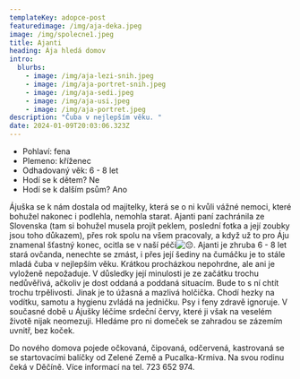 ```yaml
---
templateKey: adopce-post
featuredimage: /img/aja-deka.jpeg
image: /img/spolecne1.jpeg
title: Ajanti
heading: Ája hledá domov
intro:
  blurbs:
    - image: /img/aja-lezi-snih.jpeg
    - image: /img/aja-portret-snih.jpeg
    - image: /img/aja-sedi.jpeg
    - image: /img/aja-usi.jpeg
    - image: /img/aja-portret.jpeg
description: "Čuba v nejlepším věku. "
date: 2024-01-09T20:03:06.323Z
---
```

* Pohlaví: fena
* Plemeno: kříženec 
* Odhadovaný věk: 6 - 8 let
* Hodí se k dětem? Ne
* Hodí se k dalším psům? Ano

Ájuška se k nám dostala od majitelky, která se o ni kvůli vážné nemoci, které bohužel nakonec i podlehla, nemohla starat. Ajanti paní zachránila ze Slovenska (tam si bohužel musela projít peklem, poslední fotka a její zoubky jsou toho důkazem), přes rok spolu na všem pracovaly, a když už to pro Áju znamenal šťastný konec, ocitla se v naší péči![😔](https://static.xx.fbcdn.net/images/emoji.php/v9/tca/1.5/16/1f614.png). Ajanti je zhruba 6 - 8 let stará ovčanda, nenechte se zmást, i přes její šediny na čumáčku je to stále mladá čuba v nejlepším věku. Krátkou procházkou nepohrdne, ale ani je vyloženě nepožaduje. V důsledky její minulosti je ze začátku trochu nedůvěřivá, ačkoliv je dost oddaná a poddaná situacím. Bude to s ní chtít trochu trpělivosti. Jinak je to úžasná a mazlivá holčička. Chodí hezky na vodítku, samotu a hygienu zvládá na jedničku. Psy i feny zdravě ignoruje. V současné době u Ájušky léčíme srdeční červy, které ji však na veselém životě nijak neomezuji. Hledáme pro ni domeček se zahradou se zázemím uvnitř, bez koček. 

Do nového domova pojede očkovaná, čipovaná, odčervená, kastrovaná se se startovacími balíčky od Zelené Země a Pucalka-Krmiva. Na svou rodinu čeká v Děčíně. Více informací na tel. 723 652 974.